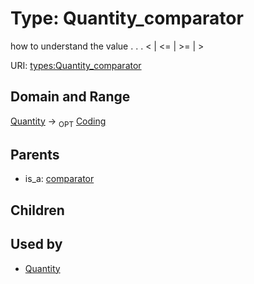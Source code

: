 
# Type: Quantity_comparator


how to understand the value  . . .   < | <= | >= | >

URI: [types:Quantity_comparator](https://ccdh.example.org/datatypes/Quantity_comparator)


## Domain and Range

[Quantity](Quantity.md) ->  <sub>OPT</sub> [Coding](Coding.md)

## Parents

 *  is_a: [comparator](comparator.md)

## Children


## Used by

 * [Quantity](Quantity.md)
